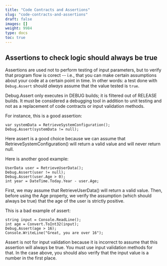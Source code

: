 ```yaml
---
title: "Code Contracts and Assertions"
slug: "code-contracts-and-assertions"
draft: false
images: []
weight: 9984
type: docs
toc: true
---
```


## Assertions to check logic should always be true
Assertions are used not to perform testing of input parameters, but to verify that program flow is corect -- i.e., that you can make certain assumptions about your code at a certain point in time. In other words: a test done with `Debug.Assert` should *always* assume that the value tested is `true`.

Debug.Assert only executes in DEBUG builds; it is filtered out of RELEASE builds. It must be considered a debugging tool in addition to unit testing and not as a replacement of code contracts or input validation methods.

For instance, this is a good assertion:

    var systemData = RetrieveSystemConfiguration();
    Debug.Assert(systemData != null);

Here assert is a good choice because we can assume that RetrieveSystemConfiguration() will return a valid value and will never return null.

Here is another good example:

    UserData user = RetrieveUserData();
    Debug.Assert(user != null);
    Debug.Assert(user.Age > 0);
    int year = DateTime.Today.Year - user.Age;

First, we may assume that RetrieveUserData() will return a valid value. Then, before using the Age property, we verify the assumption (which should always be true) that the age of the user is strictly positive.

This is a bad example of assert:

    string input = Console.ReadLine();
    int age = Convert.ToInt32(input);
    Debug.Assert(age > 16);
    Console.WriteLine("Great, you are over 16");

Assert is not for input validation because it is incorrect to assume that this assertion will always be true. You must use input validation methods for that. In the case above, you should also verify that the input value is a number in the first place.


